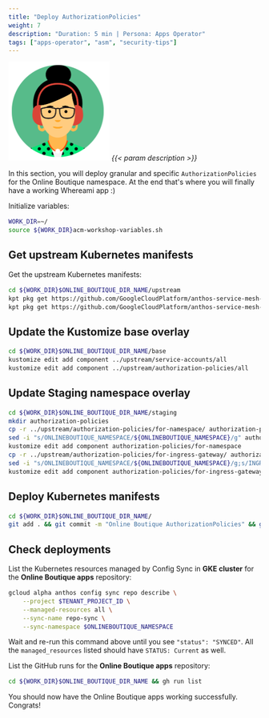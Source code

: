 ```yaml
---
title: "Deploy AuthorizationPolicies"
weight: 7
description: "Duration: 5 min | Persona: Apps Operator"
tags: ["apps-operator", "asm", "security-tips"]
---
```

![Apps Operator](/images/apps-operator.png)
_{{< param description >}}_

In this section, you will deploy granular and specific `AuthorizationPolicies` for the Online Boutique namespace. At the end that's where you will finally have a working Whereami app :)

Initialize variables:
```Bash
WORK_DIR=~/
source ${WORK_DIR}acm-workshop-variables.sh
```

## Get upstream Kubernetes manifests

Get the upstream Kubernetes manifests:
```Bash
cd ${WORK_DIR}$ONLINE_BOUTIQUE_DIR_NAME/upstream
kpt pkg get https://github.com/GoogleCloudPlatform/anthos-service-mesh-samples.git/docs/online-boutique-asm-manifests/service-accounts@main
kpt pkg get https://github.com/GoogleCloudPlatform/anthos-service-mesh-samples.git/docs/online-boutique-asm-manifests/authorization-policies@main
```

## Update the Kustomize base overlay

```Bash
cd ${WORK_DIR}$ONLINE_BOUTIQUE_DIR_NAME/base
kustomize edit add component ../upstream/service-accounts/all
kustomize edit add component ../upstream/authorization-policies/all
```

## Update Staging namespace overlay

```Bash
cd ${WORK_DIR}$ONLINE_BOUTIQUE_DIR_NAME/staging
mkdir authorization-policies
cp -r ../upstream/authorization-policies/for-namespace/ authorization-policies/.
sed -i "s/ONLINEBOUTIQUE_NAMESPACE/${ONLINEBOUTIQUE_NAMESPACE}/g" authorization-policies/for-namespace/kustomization.yaml
kustomize edit add component authorization-policies/for-namespace
cp -r ../upstream/authorization-policies/for-ingress-gateway/ authorization-policies/.
sed -i "s/ONLINEBOUTIQUE_NAMESPACE/${ONLINEBOUTIQUE_NAMESPACE}/g;s/INGRESS_GATEWAY_NAMESPACE/${INGRESS_GATEWAY_NAMESPACE}/g;s/INGRESS_GATEWAY_NAME/${INGRESS_GATEWAY_NAME}/g" authorization-policies/for-ingress-gateway/kustomization.yaml
kustomize edit add component authorization-policies/for-ingress-gateway
```

## Deploy Kubernetes manifests

```Bash
cd ${WORK_DIR}$ONLINE_BOUTIQUE_DIR_NAME/
git add . && git commit -m "Online Boutique AuthorizationPolicies" && git push origin main
```

## Check deployments

List the Kubernetes resources managed by Config Sync in **GKE cluster** for the **Online Boutique apps** repository:
```Bash
gcloud alpha anthos config sync repo describe \
    --project $TENANT_PROJECT_ID \
    --managed-resources all \
    --sync-name repo-sync \
    --sync-namespace $ONLINEBOUTIQUE_NAMESPACE
```
Wait and re-run this command above until you see `"status": "SYNCED"`. All the `managed_resources` listed should have `STATUS: Current` as well.

List the GitHub runs for the **Online Boutique apps** repository:
```Bash
cd ${WORK_DIR}$ONLINE_BOUTIQUE_DIR_NAME && gh run list
```

You should now have the Online Boutique apps working successfully. Congrats!
